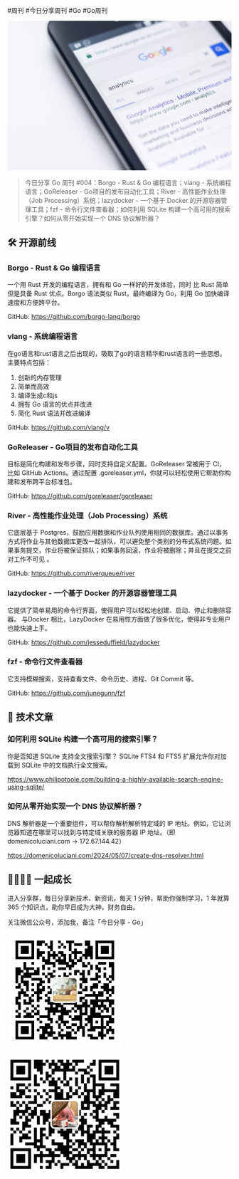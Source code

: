 #周刊 #今日分享周刊 #Go #Go周刊

![](./images/2024.05.14_search-engine.jpg)

> 今日分享 Go 周刊 #004：Borgo - Rust & Go 编程语言；vlang - 系统编程语言；GoReleaser - Go项目的发布自动化工具；River - 高性能作业处理（Job Processing）系统；lazydocker - 一个基于 Docker 的开源容器管理工具；fzf - 命令行文件查看器；如何利用 SQLite 构建一个高可用的搜索引擎？如何从零开始实现一个 DNS 协议解析器？

## 🛠 开源前线

### Borgo - Rust & Go 编程语言

一个用 Rust 开发的编程语言，拥有和 Go 一样好的开发体验，同时 比 Rust 简单但是具备 Rust 优点。Borgo 语法类似 Rust，最终编译为 Go，利用 Go 加快编译速度和方便跨平台。

GitHub: https://github.com/borgo-lang/borgo

### vlang - 系统编程语言

在go语言和rust语言之后出现的，吸取了go的语言精华和rust语言的一些思想。
主要特点包括：
1. 创新的内存管理
2. 简单而高效
3. 编译生成c和js
4. 拥有 Go 语言的优点并改进
5. 简化 Rust 语法并改进编译

GitHub: https://github.com/vlang/v

### GoReleaser - Go项目的发布自动化工具

目标是简化构建和发布步骤，同时支持自定义配置。GoReleaser 常被用于 CI，比如 GitHub Actions。通过配置 .goreleaser.yml，你就可以轻松使用它帮助你构建和发布跨平台标准包。

GitHub: https://github.com/goreleaser/goreleaser

### River - 高性能作业处理（Job Processing）系统

它底层基于 Postgres，鼓励应用数据和作业队列使用相同的数据库。通过以事务方式将作业与其他数据库更改一起排队，可以避免整个类别的分布式系统问题。如果事务提交，作业将被保证排队；如果事务回滚，作业将被删除；并且在提交之前对工作不可见 。

GitHub: https://github.com/riverqueue/river

### lazydocker - 一个基于 Docker 的开源容器管理工具

它提供了简单易用的命令行界面，使得用户可以轻松地创建、启动、停止和删除容器。 与Docker 相比，LazyDocker 在易用性方面做了很多优化，使得非专业用户也能快速上手。

GitHub: https://github.com/jesseduffield/lazydocker

### fzf - 命令行文件查看器

它支持模糊搜索，支持查看文件、命令历史、进程、Git Commit 等。

GitHub: https://github.com/junegunn/fzf

## 📘 技术文章

### 如何利用 SQLite 构建一个高可用的搜索引擎？

你是否知道 SQLite 支持全文搜索引擎？ SQLite FTS4 和 FTS5 扩展允许你对加载到 SQLite 中的文档执行全文搜索。

https://www.philipotoole.com/building-a-highly-available-search-engine-using-sqlite/

### 如何从零开始实现一个 DNS 协议解析器？

DNS 解析器是一个重要组件，可以帮你解析解析特定域的 IP 地址。例如，它让浏览器知道在哪里可以找到与特定域关联的服务器 IP 地址。（即 domenicoluciani.com → 172.67.144.42）

https://domenicoluciani.com/2024/05/07/create-dns-resolver.html

## 👨‍👩‍👧‍👦  一起成长
进入分享群，每日分享新技术、新资讯，每天 1 分钟，帮助你强制学习，1 年就算 365 个知识点，助你早日成为大神，财务自由。

关注微信公众号，添加我，备注「今日分享 - Go」

![](./images/WeChat-Public-Account-QRCode.png)

![](./images/WeChat-QRCode.png)
